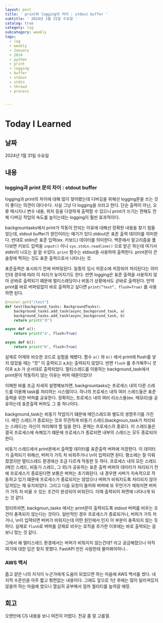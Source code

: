```yaml
---
layout: post
title: ' print와 logging의 차이 : stdout buffer '
subtitle: ' 2024년 1월 31일 수요일 '
catalog: true
category: log
subcategory: weekly
tags:
  - log
  - weekly
  - January
  - 2024
  - python
  - print
  - logging
  - buffer
  - stdout
  - stdin
  - thread
  - process


---
```


# Today I Learned

## 날짜

2024년 1월 31일 수요일

## 내용

### logging과 print 문의 차이 : stdout buffer

 logging과 print의 차이에 대해 많이 찾아봤는데 디버깅을 위해선 logging문을 쓰는 것이 좋다는 의견이 대다수다. 사실 그냥 다 logging을 쓰라고 한다. 단순 출력이 아닌, 오류 메시지나 변수 내용, 위치 등을 다양하게 출력할 수 있으니 print가 쓰기는 편해도 전체 디버깅 작업의 속도를 높이는데는 logging이 훨씬 효과적이다.

 backgrountasks에서 print가 작동이 안되는 이유에 대해선 정확한 내용을 찾기 힘들었는데, stdout buffer가 원인이라는 얘기가 있다.stdout은 표준 출력 데이터를 의미한다. 반대로 stdin은 표준 입력(ex. 키보드) 데이터를 의미한다. 백준에서 알고리즘을 풀다보면 키보드 입력을 `input()` 이나 `sys.stdin.readline()` 으로 받곤 하는데 여기서 stdin이 나오는 걸 알 수있다.  `print` 함수는 stdout을 사용하여 출력한다. print문이 콘솔창에 찍히는 것도 표준 출력으로서 나타나는 것.

 표준출력은 표시되기 전에 버퍼링된다. 일종의 임시 저장소에 저장되어 처리된다는 의미인데 경우에 따라 이 처리가 늦어지기도 한다. 반면 logging은 표준 출력을 사용하지 않아 곧바로 출력되기 떄문에 멀티스레딩이나 비동기 상황에서도 곧바로 출력된다. 만약 print를 바로 버퍼링없이 바로 출력하고 싶다면 `print(”test”, flush=True)` 를 사용하면 된다.

```python
@router.get("/test")
def test(background_tasks: BackgroundTasks):
    background_tasks.add_task(async_backgorund_task, a)
    background_tasks.add_task(async_backgorund_task, b)
    return print("끗")

async def a():
    return print("a", flush=True)

async def b():
    return print("b", flush=True)
```

실제로 어제와 비슷한 코드로 실험을 해봤다. 함수 `a()` 와 `b()` 에서 print에 flush를 넣지 않았을 때는 “끗” 이 출력되고 a,b는 출력되지 않았다. 반면 `flush` 를 추가해주니 끗 이후 a,b 가 순서대로 출력되었다. 멀티스레드를 이용하는 background_task에서 print문이 작동하지 않는 이유는 버퍼 때문이었다!

 이해한 바를 조금 자세히 설명해보자면, backgrountasks는 프로세스 내의 다른 스레드를 이용해 task를 처리하는 시스템이다. 하나의 프로세스 내의 여러 스레드들은 표준출력을 위한 버퍼를 공유한다. 정확히는, 프로세스 내의 여러 리소스들(ex. 메모리)을 공유하는데 표준출력 버퍼도 그 중 하나이다.  

 background_task는 비동기 작업이기 떄문에 메인스레드와 별도의 생명주기를 가진다. 메인 스레드가 종료되는 것과 무관하게 비동기 스레드(backgroun_task가 처리되는 스레드)는 자신이 처리해야 할 일을 한다. 문제는 프로세스의 종료다. 이 스레드들은 결국 프로세스에 속해있기 떄문에 프로세스가 종료되면 내부의 스레드는 모두 종료되야 한다.

 비동기 스레드에서 print문에서 출력할 데이터를 표준출력 버퍼에 저장한다. 이 데이터가 출력되기 위해선, 버퍼가 가득 차 비워주거나 \n이 입력되면 된다. 평소에는 잘 이뤄졌겠지만 멀티스레드 환경에선 조금 다르게 작동한 듯 하다. 프로세스 내의 모든 스레드(메인 스레드, 비동기 스레드, 그 외)가 공유하는 표준 출력 버퍼의 데이터가 처리되기 전에 프로세스가 종료된다면 보통은 버퍼는 초기화된다. 내 경우엔 서버가 지속적으로 작동하고 있기 떄문에 프로세스가 종료되지는 않았으나 버퍼가 비워지도록 처리되지 않아 담겨있는 채 유지되었다. 그리고 다음 요청이 들어와 버퍼에 또 무언가가 채워지면 버퍼가 가득 차 비울 수 있는 조건이 완성되어 비워진다. 이때 출력되어 화면에 나타나게 되는 것 같다.

 정리하자면, backgroun_tasks 에서는 print문이 출력되도록 stdout 버퍼를 비우는 조건이 충족되지 않는다는 것이다. 일반적인 경우 프로세스가 종료되거나, 버퍼가 가득 차거나, \n이 입력되면 버퍼가 비워지는데 어떤 원인에서 인지 이 부분이 충족되지 않는 듯 하다. 실제로 `flush`로 버퍼를 강제로 비우는 로직을 추가한 이후에는 바로 출력되는 걸 보니 맞는 것 같다.

 그래서 왜 멀티스레드 환경에서는 버퍼가 비워지지 않는건데? 라고 궁금해졌으나 아직 여기에 대한 답은 찾지 못했다. FastAPI 만든 사람한테 물어봐야하나..

### AWS 백서

 좁고 얕은 나의 지식이 누군가에게 도움이 되었으면 하는 마음에 AWS 백서를 썼다. 내 지적 수준만큼 아주 짧고 형편없는 내용이다. 그래도 앞으로 1년 후에는 많이 달라져있지 않을까 하는 마음에 썼으니 열심히 공부해서 점차 퀄리티를 높여갈 예정.

## 회고

 오랜만에 CS 내용을 보니 여전히 어렵다. 전공 좀 잘 고를껄.
